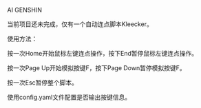 AI GENSHIN

当前项目还未完成，仅有一个自动连点脚本Kleecker。


使用方法：

按一次Home开始鼠标左键连点操作，按下End暂停鼠标左键连点操作。

按一次Page Up开始模拟按键F，按下Page Down暂停模拟按键F。

按一次Esc暂停整个脚本。

使用config.yaml文件配置是否输出按键信息。
